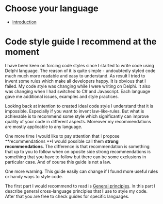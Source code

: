 # Choose your language

* [Introduction](/README.md "English")

# Code style guide I recommend at the moment

I have been keen on forcing code styles since I started to write code using Delphi language. The reason of it is quite simple - undoubtedly styled code much much more readable and easy to understand. As result I tried to invent some rules which make all developers happy. It is obvious that I failed. My code style was changing while I were writing on Delphi. It also was changing when I had switched to C\# and Javascript. Each language gave me additional issues, examples and style practices.

Looking back at intention to created ideal code style I understand that it is impossible. Especially if you want to invent law-like-rules. But what is achievable is to recommend some style which significantly can improve quality of your code in different aspects. Moreover my recommendations are mostly applicable to any language.

One more time I would like to pay attention that I propose **recommendations **I would possible call them **strong recommendations**. The difference is that recommendation is something that up to you to follow when on oposite side strong recommendations is something that you have to follow but there can be some exclusions in particular case. And of course this guide is not a law.

One more warning. This guide easily can change if I found more useful rules or handy ways to style code.

The first part I would recommend to read is [General principles](/general-principles.md). In this part I describe general cross-language principles that I use to style my code. After that you are free to check guides for specific languages.


